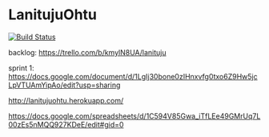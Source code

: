 # LanitujuOhtu

[![Build Status](https://travis-ci.org/Mapukto/LanitujuOhtu.svg?branch=master)](https://travis-ci.org/Mapukto/LanitujuOhtu)

backlog: https://trello.com/b/kmylN8UA/lanituju

sprint 1: https://docs.google.com/document/d/1LgIj30bone0zIHnxvfg0txo6Z9Hw5jcLpVTUAmYipAo/edit?usp=sharing

http://lanitujuohtu.herokuapp.com/

https://docs.google.com/spreadsheets/d/1C594V85Gwa_iTfLEe49GMrUq7L00zEs5nMQQ927KDeE/edit#gid=0
